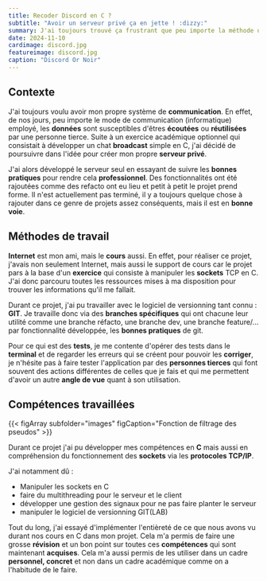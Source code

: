 ```yaml
---
title: Recoder Discord en C ?
subtitle: "Avoir un serveur privé ça en jette ! :dizzy:"
summary: J'ai toujours trouvé ça frustrant que peu importe la méthode utilisée, nos discussions sont écoutées. J'ai alors créé mon propre serveur privé où je pourrai communiquer avec les personnes concernées sur une connexion sécurisée... par moi même.
date: 2024-11-10
cardimage: discord.jpg
featureimage: discord.jpg
caption: "Discord Or Noir"
---
```


## Contexte

J'ai toujours voulu avoir mon propre système de **communication**. En effet, de nos jours, peu importe le mode de communication (informatique) employé, les **données** sont susceptibles d'êtres **écoutées** ou **réutilisées** par une personne tierce. Suite à un exercice académique optionnel qui consistait à développer un chat **broadcast** simple en C, j'ai décidé de poursuivre dans l'idée pour créer mon propre **serveur privé**.

J'ai alors développé le serveur seul en essayant de suivre les **bonnes pratiques** pour rendre cela **professionnel**. Des fonctionnalités ont été rajoutées comme des refacto ont eu lieu et petit à petit le projet prend forme. Il n'est actuellement pas terminé, il y a toujours quelque chose à rajouter dans ce genre de projets assez conséquents, mais il est en **bonne voie**.

## Méthodes de travail

**Internet** est mon ami, mais le **cours** aussi. En effet, pour réaliser ce projet, j'avais non seulement Internet, mais aussi le support de cours car le projet pars à la base d'un **exercice** qui consiste à manipuler les **sockets** TCP en C. J'ai donc parcouru toutes les ressources mises à ma disposition pour trouver les informations qu'il me fallait. 

Durant ce projet, j'ai pu travailler avec le logiciel de versionning tant connu : **GIT**. Je travaille donc via des **branches spécifiques** qui ont chacune leur utilité comme une branche réfacto, une branche dev, une branche feature/... par fonctionnalité développée, les **bonnes pratiques** de git.

Pour ce qui est des **tests**, je me contente d'opérer des tests dans le **terminal** et de regarder les erreurs qui se créent pour pouvoir les **corriger**, je n'hésite pas à faire tester l'application par des **personnes tierces** qui font souvent des actions différentes de celles que je fais et qui me permettent d'avoir un autre **angle de vue** quant à son utilisation.

## Compétences travaillées

{{< figArray subfolder="images" figCaption="Fonction de filtrage des pseudos" >}}

Durant ce projet j'ai pu développer mes compétences en **C** mais aussi en compréhension du fonctionnement des **sockets** via les **protocoles TCP/IP**.

J'ai notamment dû :
- Manipuler les sockets en C
- faire du multithreading pour le serveur et le client
- développer une gestion des signaux pour ne pas faire planter le serveur
- manipuler le logiciel de versionning GIT(LAB)

Tout du long, j'ai essayé d'implémenter l'entièreté de ce que nous avons vu durant nos cours en C dans mon projet. Cela m'a permis de faire une grosse **révision** et un bon point sur toutes ces **compétences** qui sont maintenant **acquises**. Cela m'a aussi permis de les utiliser dans un cadre **personnel, concret** et non dans un cadre académique comme on a l'habitude de le faire.